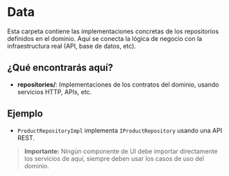 # Data

Esta carpeta contiene las implementaciones concretas de los repositorios definidos en el dominio. Aquí se conecta la lógica de negocio con la infraestructura real (API, base de datos, etc).

## ¿Qué encontrarás aquí?
- **repositories/**: Implementaciones de los contratos del dominio, usando servicios HTTP, APIs, etc.

## Ejemplo
- `ProductRepositoryImpl` implementa `IProductRepository` usando una API REST.

> **Importante:** Ningún componente de UI debe importar directamente los servicios de aquí, siempre deben usar los casos de uso del dominio.
